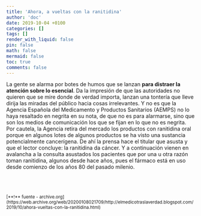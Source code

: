 ```yaml
---
title: 'Ahora, a vueltas con la ranitidina'
author: 'doc'
date: 2019-10-04 +0100
categories: []
tags: []
render_with_liquid: false
pin: false
math: false
mermaid: false
toc: true
comments: false
---
```

La gente se alarma por botes de humos que se lanzan **para distraer la atención sobre lo esencial**. Da la impresión de que las autoridades no quieren que se mire donde de verdad importa, lanzan una tontería que lleve dirija las miradas del público hacia cosas irrelevantes. Y no es que la Agencia Española del Medicamento y Productos Sanitarios (AEMPS) no lo haya resaltado en negrita en su nota, de que no es para alarmarse, sino que son los medios de comunicación los que se fijan en lo que no es negrita. Por cautela, la Agencia retira del mercado los productos con ranitidina oral porque en algunos lotes de algunos productos se ha visto una sustancia potencialmente cancerígena. De ahí la prensa hace el titular que asusta y que el lector concluye: la ranitidina da cáncer. Y a continuación vienen en avalancha a la consulta asustados los pacientes que por una u otra razón toman ranitidina, algunos desde hace años, pues el fármaco está en uso desde comienzo de los años 80 del pasado milenio.  

<br>
<br>
<br>
<small>[**!** fuente - archive.org](https://web.archive.org/web/20200108021709/http://elmedicotraslaverdad.blogspot.com/2019/10/ahora-vueltas-con-la-ranitidina.html)</small>  
